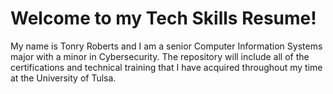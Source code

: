 # Welcome to my Tech Skills Resume!

My name is Tonry Roberts and I am a senior Computer Information Systems major with a minor in Cybersecurity. The repository will include all of the certifications and technical training that I have acquired throughout my time at the University of Tulsa.
